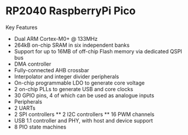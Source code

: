 # RP2040 RaspberryPi Pico

Key Features
* Dual ARM Cortex-M0+ @ 133MHz
* 264kB on-chip SRAM in six independent banks
* Support for up to 16MB of off-chip Flash memory via dedicated QSPI bus
* DMA controller
* Fully-connected AHB crossbar
* Interpolator and integer divider peripherals
* On-chip programmable LDO to generate core voltage
* 2 on-chip PLLs to generate USB and core clocks
* 30 GPIO pins, 4 of which can be used as analogue inputs
* Peripherals
* 2 UARTs
* 2 SPI controllers
** 2 I2C controllers
** 16 PWM channels
* USB 1.1 controller and PHY, with host and device support
* 8 PIO state machines
